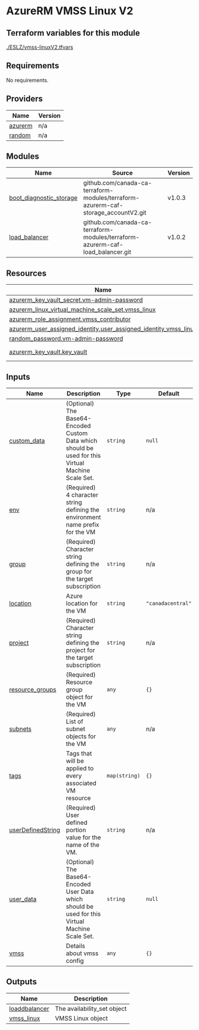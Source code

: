 # AzureRM VMSS Linux V2

## Terraform variables for this module

[./ESLZ/vmss-linuxV2.tfvars](./ESLZ/vmss-linuxV2.tfvars)

<!-- BEGIN_TF_DOCS -->
## Requirements

No requirements.

## Providers

| Name | Version |
|------|---------|
| <a name="provider_azurerm"></a> [azurerm](#provider\_azurerm) | n/a |
| <a name="provider_random"></a> [random](#provider\_random) | n/a |

## Modules

| Name | Source | Version |
|------|--------|---------|
| <a name="module_boot_diagnostic_storage"></a> [boot\_diagnostic\_storage](#module\_boot\_diagnostic\_storage) | github.com/canada-ca-terraform-modules/terraform-azurerm-caf-storage_accountV2.git | v1.0.3 |
| <a name="module_load_balancer"></a> [load\_balancer](#module\_load\_balancer) | github.com/canada-ca-terraform-modules/terraform-azurerm-caf-load_balancer.git | v1.0.2 |

## Resources

| Name | Type |
|------|------|
| [azurerm_key_vault_secret.vm-admin-password](https://registry.terraform.io/providers/hashicorp/azurerm/latest/docs/resources/key_vault_secret) | resource |
| [azurerm_linux_virtual_machine_scale_set.vmss_linux](https://registry.terraform.io/providers/hashicorp/azurerm/latest/docs/resources/linux_virtual_machine_scale_set) | resource |
| [azurerm_role_assignment.vmss_contributor](https://registry.terraform.io/providers/hashicorp/azurerm/latest/docs/resources/role_assignment) | resource |
| [azurerm_user_assigned_identity.user_assigned_identity_vmss_linux](https://registry.terraform.io/providers/hashicorp/azurerm/latest/docs/resources/user_assigned_identity) | resource |
| [random_password.vm-admin-password](https://registry.terraform.io/providers/hashicorp/random/latest/docs/resources/password) | resource |
| [azurerm_key_vault.key_vault](https://registry.terraform.io/providers/hashicorp/azurerm/latest/docs/data-sources/key_vault) | data source |

## Inputs

| Name | Description | Type | Default | Required |
|------|-------------|------|---------|:--------:|
| <a name="input_custom_data"></a> [custom\_data](#input\_custom\_data) | (Optional) The Base64-Encoded Custom Data which should be used for this Virtual Machine Scale Set. | `string` | `null` | no |
| <a name="input_env"></a> [env](#input\_env) | (Required) 4 character string defining the environment name prefix for the VM | `string` | n/a | yes |
| <a name="input_group"></a> [group](#input\_group) | (Required) Character string defining the group for the target subscription | `string` | n/a | yes |
| <a name="input_location"></a> [location](#input\_location) | Azure location for the VM | `string` | `"canadacentral"` | no |
| <a name="input_project"></a> [project](#input\_project) | (Required) Character string defining the project for the target subscription | `string` | n/a | yes |
| <a name="input_resource_groups"></a> [resource\_groups](#input\_resource\_groups) | (Required) Resource group object for the VM | `any` | `{}` | no |
| <a name="input_subnets"></a> [subnets](#input\_subnets) | (Required) List of subnet objects for the VM | `any` | n/a | yes |
| <a name="input_tags"></a> [tags](#input\_tags) | Tags that will be applied to every associated VM resource | `map(string)` | `{}` | no |
| <a name="input_userDefinedString"></a> [userDefinedString](#input\_userDefinedString) | (Required) User defined portion value for the name of the VM. | `string` | n/a | yes |
| <a name="input_user_data"></a> [user\_data](#input\_user\_data) | (Optional) The Base64-Encoded User Data which should be used for this Virtual Machine Scale Set. | `string` | `null` | no |
| <a name="input_vmss"></a> [vmss](#input\_vmss) | Details about vmss config | `any` | `{}` | no |

## Outputs

| Name | Description |
|------|-------------|
| <a name="output_loaddbalancer"></a> [loaddbalancer](#output\_loaddbalancer) | The availability\_set object |
| <a name="output_vmss_linux"></a> [vmss\_linux](#output\_vmss\_linux) | VMSS Linux object |
<!-- END_TF_DOCS -->